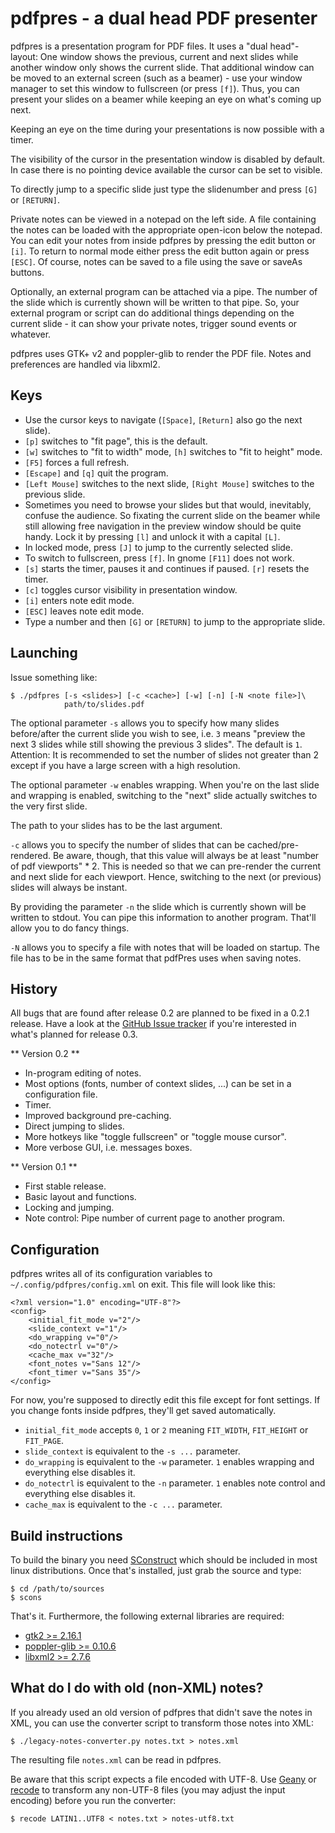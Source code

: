 pdfpres - a dual head PDF presenter
===================================

pdfpres is a presentation program for PDF files. It uses a "dual
head"-layout: One window shows the previous, current and next slides
while another window only shows the current slide. That additional
window can be moved to an external screen (such as a beamer) - use your
window manager to set this window to fullscreen (or press `[f]`). Thus,
you can present your slides on a beamer while keeping an eye on what's
coming up next.

Keeping an eye on the time during your presentations is now possible
with a timer.

The visibility of the cursor in the presentation window is disabled by
default. In case there is no pointing device available the cursor can be
set to visible.

To directly jump to a specific slide just type the slidenumber and press
`[G]` or `[RETURN]`.

Private notes can be viewed in a notepad on the left side. A file
containing the notes can be loaded with the appropriate open-icon below
the notepad.  You can edit your notes from inside pdfpres by pressing
the edit button or `[i]`. To return to normal mode either press the edit
button again or press `[ESC]`. Of course, notes can be saved to a file
using the save or saveAs buttons.

Optionally, an external program can be attached via a pipe. The number
of the slide which is currently shown will be written to that pipe. So,
your external program or script can do additional things depending on
the current slide - it can show your private notes, trigger sound events
or whatever.

pdfpres uses GTK+ v2 and poppler-glib to render the PDF file. Notes and
preferences are handled via libxml2.


Keys
----

* Use the cursor keys to navigate (`[Space]`, `[Return]` also go the
  next slide).
* `[p]` switches to "fit page", this is the default.
* `[w]` switches to "fit to width" mode, `[h]` switches to "fit to
  height" mode.
* `[F5]` forces a full refresh.
* `[Escape]` and `[q]` quit the program.
* `[Left Mouse]` switches to the next slide, `[Right Mouse]` switches to
  the previous slide.
* Sometimes you need to browse your slides but that would, inevitably,
  confuse the audience. So fixating the current slide on the beamer
  while still allowing free navigation in the preview window should be
  quite handy. Lock it by pressing `[l]` and unlock it with a capital
  `[L]`.
* In locked mode, press `[J]` to jump to the currently selected slide.
* To switch to fullscreen, press `[f]`. In gnome `[F11]` does not work.
* `[s]` starts the timer, pauses it and continues if paused. `[r]`
  resets the timer.
* `[c]` toggles cursor visibility in presentation window.
* `[i]` enters note edit mode.
* `[ESC]` leaves note edit mode.
* Type a number and then `[G]` or `[RETURN]` to jump to the appropriate
  slide.


Launching
---------

Issue something like:

    $ ./pdfpres [-s <slides>] [-c <cache>] [-w] [-n] [-N <note file>]\
                path/to/slides.pdf

The optional parameter `-s` allows you to specify how many slides
before/after the current slide you wish to see, i.e. `3` means "preview
the next 3 slides while still showing the previous 3 slides". The
default is `1`. Attention: It is recommended to set the number of slides
not greater than 2 except if you have a large screen with a high
resolution.

The optional parameter `-w` enables wrapping. When you're on the last
slide and wrapping is enabled, switching to the "next" slide actually
switches to the very first slide.

The path to your slides has to be the last argument.

`-c` allows you to specify the number of slides that can be
cached/pre-rendered. Be aware, though, that this value will always be at
least "number of pdf viewports" * 2. This is needed so that we can
pre-render the current and next slide for each viewport. Hence,
switching to the next (or previous) slides will always be instant.

By providing the parameter `-n` the slide which is currently shown will
be written to stdout. You can pipe this information to another program.
That'll allow you to do fancy things.

`-N` allows you to specify a file with notes that will be loaded on
startup. The file has to be in the same format that pdfPres uses
when saving notes.


History
-------

All bugs that are found after release 0.2 are planned to be fixed in a
0.2.1 release. Have a look at the [GitHub Issue
tracker](http://github.com/vain/pdfpres/issues) if you're interested in
what's planned for release 0.3.


** Version 0.2 **

* In-program editing of notes.
* Most options (fonts, number of context slides, ...) can be set in a
  configuration file.
* Timer.
* Improved background pre-caching.
* Direct jumping to slides.
* More hotkeys like "toggle fullscreen" or "toggle mouse cursor".
* More verbose GUI, i.e. messages boxes.


** Version 0.1 **

* First stable release.
* Basic layout and functions.
* Locking and jumping.
* Note control: Pipe number of current page to another program.


Configuration
-------------

pdfpres writes all of its configuration variables to
`~/.config/pdfpres/config.xml` on exit. This file will look like this:

	<?xml version="1.0" encoding="UTF-8"?>
	<config>
		<initial_fit_mode v="2"/>
		<slide_context v="1"/>
		<do_wrapping v="0"/>
		<do_notectrl v="0"/>
		<cache_max v="32"/>
		<font_notes v="Sans 12"/>
		<font_timer v="Sans 35"/>
	</config>

For now, you're supposed to directly edit this file except for font
settings. If you change fonts inside pdfpres, they'll get saved
automatically.

* `initial_fit_mode` accepts `0`, `1` or `2` meaning `FIT_WIDTH`,
  `FIT_HEIGHT` or `FIT_PAGE`.
* `slide_context` is equivalent to the `-s ...` parameter.
* `do_wrapping` is equivalent to the `-w` parameter. `1` enables
  wrapping and everything else disables it.
* `do_notectrl` is equivalent to the `-n` parameter. `1` enables
  note control and everything else disables it.
* `cache_max` is equivalent to the `-c ...` parameter.


Build instructions
------------------

To build the binary you need [SConstruct](http://www.scons.org/) which
should be included in most linux distributions. Once that's installed,
just grab the source and type:

    $ cd /path/to/sources
    $ scons

That's it. Furthermore, the following external libraries are required:

* [gtk2 >= 2.16.1](http://www.gtk.org)
* [poppler-glib >= 0.10.6](http://poppler.freedesktop.org)
* [libxml2 >= 2.7.6](http://www.xmlsoft.org/)


What do I do with old (non-XML) notes?
--------------------------------------

If you already used an old version of pdfpres that didn't save the notes
in XML, you can use the converter script to transform those notes into
XML:

    $ ./legacy-notes-converter.py notes.txt > notes.xml

The resulting file `notes.xml` can be read in pdfpres.

Be aware that this script expects a file encoded with UTF-8. Use
[Geany](http://www.geany.org/) or
[recode](http://www.gnu.org/software/recode/recode.html) to transform
any non-UTF-8 files (you may adjust the input encoding) before you run
the converter:

    $ recode LATIN1..UTF8 < notes.txt > notes-utf8.txt
